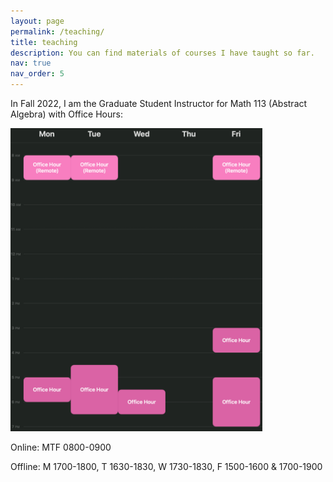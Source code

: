```yaml
---
layout: page
permalink: /teaching/
title: teaching
description: You can find materials of courses I have taught so far.
nav: true
nav_order: 5
---
```


In Fall 2022, I am the Graduate Student Instructor for Math 113 (Abstract Algebra) with Office Hours:

<img src="/assets/img/OH.png" alt="Office Hours" width="80%" class="center">

Online: MTF 0800-0900

Offline: M 1700-1800, T 1630-1830, W 1730-1830, F 1500-1600 & 1700-1900
